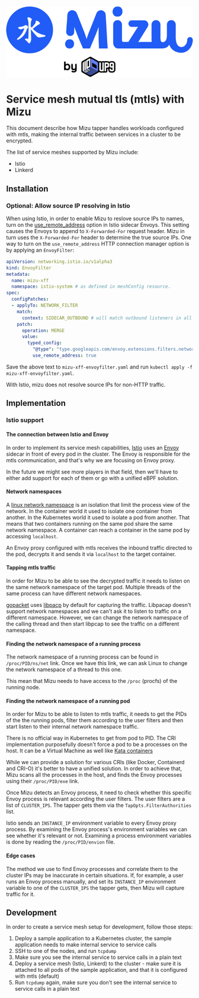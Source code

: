 ![Mizu: The API Traffic Viewer for Kubernetes](../assets/mizu-logo.svg)

# Service mesh mutual tls (mtls) with Mizu

This document describe how Mizu tapper handles workloads configured with mtls, making the internal traffic between services in a cluster to be encrypted.

The list of service meshes supported by Mizu include:

- Istio
- Linkerd

## Installation

### Optional: Allow source IP resolving in Istio

When using Istio, in order to enable Mizu to reslove source IPs to names, turn on the [use_remote_address](https://www.envoyproxy.io/docs/envoy/latest/configuration/http/http_conn_man/headers#x-forwarded-for) option in Istio sidecar Envoys.
This setting causes the Envoys to append to `X-Forwarded-For` request header. Mizu in turn uses the `X-Forwarded-For` header to determine the true source IPs.
One way to turn on the `use_remote_address` HTTP connection manager option is by applying an `EnvoyFilter`:

```yaml
apiVersion: networking.istio.io/v1alpha3
kind: EnvoyFilter
metadata:
  name: mizu-xff
  namespace: istio-system # as defined in meshConfig resource.
spec:
  configPatches:
  - applyTo: NETWORK_FILTER
    match:
      context: SIDECAR_OUTBOUND # will match outbound listeners in all sidecars
    patch:
      operation: MERGE
      value:
        typed_config:
          "@type": "type.googleapis.com/envoy.extensions.filters.network.http_connection_manager.v3.HttpConnectionManager"
          use_remote_address: true
```

Save the above text to `mizu-xff-envoyfilter.yaml` and run `kubectl apply -f mizu-xff-envoyfilter.yaml`.

With Istio, mizu does not resolve source IPs for non-HTTP traffic.

## Implementation

### Istio support

#### The connection between Istio and Envoy

In order to implement its service mesh capabilities, [Istio](https://istio.io) uses an [Envoy](https://www.envoyproxy.io) sidecar in front of every pod in the cluster. The Envoy is responsible for the mtls communication, and that's why we are focusing on Envoy proxy.

In the future we might see more players in that field, then we'll have to either add support for each of them or go with a unified eBPF solution.

#### Network namespaces

A [linux network namespace](https://man7.org/linux/man-pages/man7/network_namespaces.7.html) is an isolation that limit the process view of the network. In the container world it used to isolate one container from another. In the Kubernetes world it used to isolate a pod from another. That means that two containers running on the same pod share the same network namespace. A container can reach a container in the same pod by accessing `localhost`.

An Envoy proxy configured with mtls receives the inbound traffic directed to the pod, decrypts it and sends it via `localhost` to the target container.

#### Tapping mtls traffic

In order for Mizu to be able to see the decrypted traffic it needs to listen on the same network namespace of the target pod. Multiple threads of the same process can have different network namespaces.

[gopacket](https://github.com/google/gopacket) uses [libpacp](https://github.com/the-tcpdump-group/libpcap) by default for capturing the traffic. Libpacap doesn't support network namespaces and we can't ask it to listen to traffic on a different namespace. However, we can change the network namespace of the calling thread and then start libpcap to see the traffic on a different namespace.

#### Finding the network namespace of a running process

The network namespace of a running process can be found in `/proc/PID/ns/net` link. Once we have this link, we can ask Linux to change the network namespace of a thread to this one.

This mean that Mizu needs to have access to the `/proc` (procfs) of the running node.

#### Finding the network namespace of a running pod

In order for Mizu to be able to listen to mtls traffic, it needs to get the PIDs of the the running pods, filter them according to the user filters and then start listen to their internal network namespace traffic.

There is no official way in Kubernetes to get from pod to PID. The CRI implementation purposefully doesn't force a pod to be a processes on the host. It can be a Virtual Machine as well like [Kata containers](https://katacontainers.io)

While we can provide a solution for various CRIs (like Docker, Containerd and CRI-O) it's better to have a unified solution. In order to achieve that, Mizu scans all the processes in the host, and finds the Envoy processes using their `/proc/PID/exe` link.

Once Mizu detects an Envoy process, it need to check whether this specific Envoy process is relevant according the user filters. The user filters are a list of `CLUSTER_IPS`. The tapper gets them via the `TapOpts.FilterAuthorities` list.

Istio sends an `INSTANCE_IP` environment variable to every Envoy proxy process. By examining the Envoy process's environment variables we can see whether it's relevant or not. Examining a process environment variables is done by reading the `/proc/PID/envion` file.

#### Edge cases

The method we use to find Envoy processes and correlate them to the cluster IPs may be inaccurate in certain situations. If, for example, a user runs an Envoy process manually, and set its `INSTANCE_IP` environment variable to one of the `CLUSTER_IPS` the tapper gets, then Mizu will capture traffic for it.

## Development

In order to create a service mesh setup for development, follow those steps:

1. Deploy a sample application to a Kubernetes cluster, the sample application needs to make internal service to service calls
2. SSH to one of the nodes, and run `tcpdump`
3. Make sure you see the internal service to service calls in a plain text
4. Deploy a service mesh (Istio, Linkerd) to the cluster - make sure it is attached to all pods of the sample application, and that it is configured with mtls (default)
5. Run `tcpdump` again, make sure you don't see the internal service to service calls in a plain text
